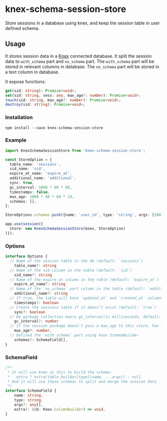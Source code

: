 # knex-schema-session-store

Store sessions in a database using knex, and keep the session table in user defined schema.

## Usage

It stores session data in a [Knex](http://knexjs.org/) connected database. It split the session data to `with_schema` part and `no_schema` part. The `with_schema` part will be stored in relevant columns in database. The `no_schema` part will be stored in a text column in database.

It expose functions:
```ts
get(sid: string): Promise<void>;
set(sid: string, sess: any, max_age?: number): Promise<void>;
touch(sid: string, max_age?: number): Promise<void>;
destroy(sid: string): Promise<void>;
```


### Installation

`npm install --save knex-schema-session-store`


### Example

```ts
import KnexSchemaSessionStore from 'knex-schema-session-store';

const StoreOption = {
  table_name: 'sessions',
  sid_name: 'sid',
  expire_at_name: 'expire_at',
  additional_name: 'additional',
  sync: true,
  gc_interval: 1000 * 60 * 60,
  timestamps: false,
  max_age: 1000 * 60 * 60 * 24,
  schemas: [],
};

StoreOptions.schemas.push({name: 'user_id', type: 'string', args: [100], extra: cb => cb.notNullable()});

app.use(session({
  store: new KnexSchemaSessionStore(knex, StoreOption)
)});
```

### Options

```ts
interface Options {
  // Name of the session table in the db (default: `sessions`)
	table_name?: string
  // Name of the sid column in the table (default: `sid`)
	sid_name?: string
  // Name of the expire_at column in the table (default: `expire_at`)
	expire_at_name?: string
  // Name of the `no_schema` part column in the table (default: `additional`)
	additional_name?: string
  // If true, the table will have `updated_at` and `created_at` columns. (default: `false`)
	timestamps?: boolean
  // Create the sessions table if it doesn’t exist (default: `true`)
	sync?: boolean
  // Do garbage collection every gc_interval(in milliseconds, default: 1000 * 60 * 60, aka an hour)
	gc_interval?: number
  // If the session package doesn't pass a max_age to this store, how long will this package remember the session(in milliseconds, default: 1000 * 60 * 60 * 24, aka one day)
	max_age?: number,
  // Defined the `with_schema` part using knex SchemaBuilder
	schemas?: SchemaField[],
}
```

### SchemaField

```ts
/**
 * It will use knex as this to build the schema:
 *   extra ? extra(table_builder[type](name, ...args)) : null
 * And it will use these schemas to split and merge the session data
 */
interface SchemaField {
	name: string,
	type: string,
	args?: any[],
	extra?: (cb: Knex.ColumnBuilder) => void,
}
```

